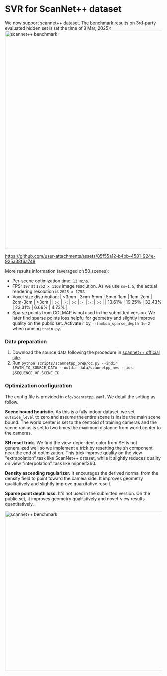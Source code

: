 # SVR for ScanNet++ dataset

We now support scannet++ dataset. The [benchmark results](https://kaldir.vc.in.tum.de/scannetpp/benchmark/nvs) on 3rd-party evaluated hidden set is (at the time of 8 Mar, 2025):
<img width="700" alt="scannet++ benchmark" src="https://github.com/user-attachments/assets/3ef905e9-bc86-4d31-87bb-33b9a8bad56c" />

https://github.com/user-attachments/assets/85f55a12-b4bb-4581-924e-925a38f6a748

More results information (averaged on 50 scenes):
- Per-scene optimization time: `12 mins`.
- FPS: `197` at `1752 x 1168` image resolution. As we use `ss=1.5`, the actual rendering resolution is `2628 x 1752`.
- Voxel size distribution:
    | <3mm | 3mm-5mm | 5mm-1cm | 1cm-2cm | 2cm-3cm | >3cm | 
    | :-: | :-: | :-: | :-: | :-: | :-: |
    | 13.61% | 19.25% | 32.43% | 23.31% | 6.66% | 4.73% |
- Sparse points from COLMAP is not used in the submitted version. We later find sparse points loss helpful for geometry and slightly improve quality on the public set. Activate it by `--lambda_sparse_depth 1e-2` when running `train.py`.

### Data preparation
1. Download the source data following the procedure in [scannet++ official site](https://kaldir.vc.in.tum.de/scannetpp/).
2. Run `python scripts/scannetpp_preproc.py --indir $PATH_TO_SOURCE_DATA --outdir data/scannetpp_nvs --ids $SEQUENCE_OF_SCENE_ID`.

### Optimization configuration
The config file is provided in `cfg/scannetpp.yaml`. We detail the setting as follow.

**Scene bound heuristic.**
As this is a fully indoor dataset, we set `outside_level` to zero and assume the entire scene is inside the main scene bound. The world center is set to the centroid of training cameras and the scene radius is set to two times the maximum distance from world center to the cameras.

**SH reset trick.**
We find the view-dependent color from SH is not generalized well so we implement a trick by resetting the sh component near the end of optimization. This trick improve quality on the view "extrapolation" task like ScanNet++ dataset, while it slightly reduces quality on view "interpolation" task like mipnerf360.

**Density ascending regularizer.**
It encourages the derived normal from the density field to point toward the camera side. It improves geometry qualitatively and slightly improve quantitative result.

**Sparse point depth loss.**
It's not used in the submitted version. On the public set, it improves geometry qualitatively and novel-view results quantitatively.

<img width="512" alt="scannet++ benchmark" src="https://github.com/user-attachments/assets/33b9f955-425d-490f-8e9e-0183957522f6" />
